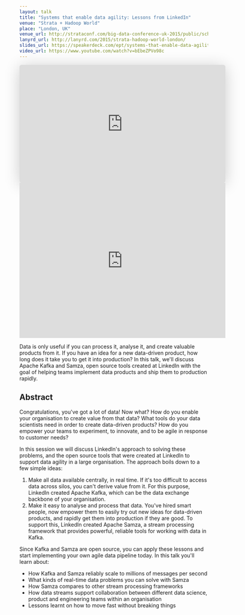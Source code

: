 ```yaml
---
layout: talk
title: "Systems that enable data agility: Lessons from LinkedIn"
venue: "Strata + Hadoop World"
place: "London, UK"
venue_url: http://strataconf.com/big-data-conference-uk-2015/public/schedule/detail/39689
lanyrd_url: http://lanyrd.com/2015/strata-hadoop-world-london/
slides_url: https://speakerdeck.com/ept/systems-that-enable-data-agility
video_url: https://www.youtube.com/watch?v=bEbeZPVo98c
---
```


<iframe class="speakerdeck-iframe" frameborder="0" src="https://speakerdeck.com/player/63dbc03de7f94d378641241ca2cd644e" title="Systems that enable data agility" allowfullscreen="true" mozallowfullscreen="true" webkitallowfullscreen="true" style="border: 0px; background: padding-box padding-box rgba(0, 0, 0, 0.1); margin: 0px; padding: 0px; border-radius: 6px; box-shadow: rgba(0, 0, 0, 0.2) 0px 5px 40px; width: 550px; height: 314px;" data-ratio="1.78343949044586"></iframe>

<iframe width="550" height="413" src="https://www.youtube-nocookie.com/embed/bEbeZPVo98c?rel=0" frameborder="0" allowfullscreen></iframe>

Data is only useful if you can process it, analyse it, and create valuable products from it. If you
have an idea for a new data-driven product, how long does it take you to get it into production? In
this talk, we'll discuss Apache Kafka and Samza, open source tools created at LinkedIn with the goal
of helping teams implement data products and ship them to production rapidly.


Abstract
--------

Congratulations, you've got a lot of data! Now what? How do you enable your organisation to create
value from that data? What tools do your data scientists need in order to create data-driven
products? How do you empower your teams to experiment, to innovate, and to be agile in response to
customer needs?

In this session we will discuss LinkedIn's approach to solving these problems, and the open source
tools that were created at LinkedIn to support data agility in a large organisation. The approach
boils down to a few simple ideas:

1. Make all data available centrally, in real time. If it's too difficult to access data across
   silos, you can't derive value from it. For this purpose, LinkedIn created Apache Kafka, which can
   be the data exchange backbone of your organisation.
2. Make it easy to analyse and process that data. You've hired smart people, now empower them to
   easily try out new ideas for data-driven products, and rapidly get them into production if they
   are good. To support this, LinkedIn created Apache Samza, a stream processing framework that
   provides powerful, reliable tools for working with data in Kafka.

Since Kafka and Samza are open source, you can apply these lessons and start implementing your own agile data pipeline today. In this talk you'll learn about:

- How Kafka and Samza reliably scale to millions of messages per second
- What kinds of real-time data problems you can solve with Samza
- How Samza compares to other stream processing frameworks
- How data streams support collaboration between different data science, product and engineering
  teams within an organisation
- Lessons learnt on how to move fast without breaking things
